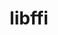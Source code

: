 ---
title: "libffi"
layout: cache
categories: [package, v0.19]
meta: {"versions": ["3.4.2"], "compilers": ["gcc@=11.1.0", "gcc@=7.3.1", "gcc@=7.5.0", "gcc@=8.4.0", "oneapi@=2022.1.0"], "oss": ["amzn2", "ubuntu18.04", "ubuntu20.04"], "platforms": ["linux"], "targets": ["aarch64", "neoverse_n1", "x86_64", "x86_64_v3"], "stacks": ["aws-ahug", "aws-ahug-aarch64", "aws-isc", "aws-isc-aarch64", "build_systems", "data-vis-sdk", "e4s", "e4s-oneapi", "ml-cpu", "ml-cuda", "ml-rocm", "radiuss", "radiuss-aws", "radiuss-aws-aarch64", "tutorial"], "num_specs": 7, "num_specs_by_stack": {"aws-isc-aarch64": 2, "radiuss-aws-aarch64": 2, "aws-ahug-aarch64": 2, "radiuss-aws": 1, "ml-cpu": 1, "ml-rocm": 1, "aws-ahug": 1, "aws-isc": 1, "ml-cuda": 1, "radiuss": 1, "data-vis-sdk": 1, "build_systems": 1, "tutorial": 2, "e4s": 1, "e4s-oneapi": 1}}
spec_details: [{"hash": "xiay5h2tzkjk63ula6l2yazihrb56qiq", "compiler": "gcc@=7.3.1", "versions": ["3.4.2"], "os": "amzn2", "platform": "linux", "target": "aarch64", "variants": ["build_system=autotools"], "stacks": ["aws-isc-aarch64", "radiuss-aws-aarch64", "aws-ahug-aarch64"], "size": "-", "tarball": "https://binaries.spack.io/releases/v0.19/build_cache/linux-amzn2-aarch64/gcc-7.3.1/libffi-3.4.2/linux-amzn2-aarch64-gcc-7.3.1-libffi-3.4.2-xiay5h2tzkjk63ula6l2yazihrb56qiq.spack"}, {"hash": "4pulh5izfvgde6oc56skdlaaxxbazb5h", "compiler": "gcc@=7.3.1", "versions": ["3.4.2"], "os": "amzn2", "platform": "linux", "target": "neoverse_n1", "variants": ["build_system=autotools"], "stacks": ["aws-isc-aarch64", "radiuss-aws-aarch64", "aws-ahug-aarch64"], "size": "-", "tarball": "https://binaries.spack.io/releases/v0.19/build_cache/linux-amzn2-neoverse_n1/gcc-7.3.1/libffi-3.4.2/linux-amzn2-neoverse_n1-gcc-7.3.1-libffi-3.4.2-4pulh5izfvgde6oc56skdlaaxxbazb5h.spack"}, {"hash": "x3ca7qooqpmcajwuxxjljtvl72bpdcnh", "compiler": "gcc@=7.3.1", "versions": ["3.4.2"], "os": "amzn2", "platform": "linux", "target": "x86_64_v3", "variants": ["build_system=autotools"], "stacks": ["radiuss-aws", "ml-cpu", "ml-rocm", "aws-ahug", "aws-isc", "ml-cuda"], "size": "-", "tarball": "https://binaries.spack.io/releases/v0.19/build_cache/linux-amzn2-x86_64_v3/gcc-7.3.1/libffi-3.4.2/linux-amzn2-x86_64_v3-gcc-7.3.1-libffi-3.4.2-x3ca7qooqpmcajwuxxjljtvl72bpdcnh.spack"}, {"hash": "qzq4b7hjmtrswtnnezcytreqg4vtsgi5", "compiler": "gcc@=7.5.0", "versions": ["3.4.2"], "os": "ubuntu18.04", "platform": "linux", "target": "x86_64", "variants": ["build_system=autotools"], "stacks": ["radiuss", "data-vis-sdk", "build_systems", "tutorial"], "size": "-", "tarball": "https://binaries.spack.io/releases/v0.19/build_cache/linux-ubuntu18.04-x86_64/gcc-7.5.0/libffi-3.4.2/linux-ubuntu18.04-x86_64-gcc-7.5.0-libffi-3.4.2-qzq4b7hjmtrswtnnezcytreqg4vtsgi5.spack"}, {"hash": "sgzskrfovhh3macgd4yvpobmp3swdfnm", "compiler": "gcc@=11.1.0", "versions": ["3.4.2"], "os": "ubuntu20.04", "platform": "linux", "target": "x86_64", "variants": ["build_system=autotools"], "stacks": ["e4s"], "size": "-", "tarball": "https://binaries.spack.io/releases/v0.19/build_cache/linux-ubuntu20.04-x86_64/gcc-11.1.0/libffi-3.4.2/linux-ubuntu20.04-x86_64-gcc-11.1.0-libffi-3.4.2-sgzskrfovhh3macgd4yvpobmp3swdfnm.spack"}, {"hash": "pfw5zcjgdzf36nq4litknqxqroymqffv", "compiler": "gcc@=8.4.0", "versions": ["3.4.2"], "os": "ubuntu18.04", "platform": "linux", "target": "x86_64", "variants": ["build_system=autotools"], "stacks": ["tutorial"], "size": "-", "tarball": "https://binaries.spack.io/releases/v0.19/build_cache/linux-ubuntu18.04-x86_64/gcc-8.4.0/libffi-3.4.2/linux-ubuntu18.04-x86_64-gcc-8.4.0-libffi-3.4.2-pfw5zcjgdzf36nq4litknqxqroymqffv.spack"}, {"hash": "27oog5x7osjd27uso4kmur6varhbogwr", "compiler": "oneapi@=2022.1.0", "versions": ["3.4.2"], "os": "ubuntu20.04", "platform": "linux", "target": "x86_64", "variants": ["build_system=autotools"], "stacks": ["e4s-oneapi"], "size": "-", "tarball": "https://binaries.spack.io/releases/v0.19/build_cache/linux-ubuntu20.04-x86_64/oneapi-2022.1.0/libffi-3.4.2/linux-ubuntu20.04-x86_64-oneapi-2022.1.0-libffi-3.4.2-27oog5x7osjd27uso4kmur6varhbogwr.spack"}]
---